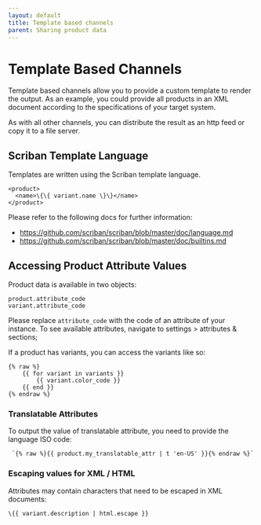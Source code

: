 ```yaml
---
layout: default
title: Template based channels
parent: Sharing product data
---
```


# Template Based Channels

Template based channels allow you to provide a custom template to render the output. As an example, you could provide all products in an XML document according to the specifications of your target system.

As with all other channels, you can distribute the result as an http feed or copy it to a file server.

## Scriban Template Language

Templates are written using the Scriban template language. 

    <product>
      <name>\{\{ variant.name \}\}</name>
    </product>

Please refer to the following docs for further information:

* https://github.com/scriban/scriban/blob/master/doc/language.md
* https://github.com/scriban/scriban/blob/master/doc/builtins.md
 
## Accessing Product Attribute Values

Product data is available in two objects:

    product.attribute_code
    variant.attribute_code

Please replace `attribute_code` with the code of an attribute of your instance. To see available attributes, navigate to settings > attributes & sections;

If a product has variants, you can access the variants like so:

```
{% raw %}
    {{ for variant in variants }}
        {{ variant.color_code }}
    {{ end }}
{% endraw %}
```

### Translatable Attributes

To output the value of translatable attribute, you need to provide the language ISO code:

     `{% raw %}{{ product.my_translatable_attr | t 'en-US' }}{% endraw %}`

### Escaping values for XML / HTML

Attributes may contain characters that need to be escaped in XML documents: 

    \{{ variant.description | html.escape }}